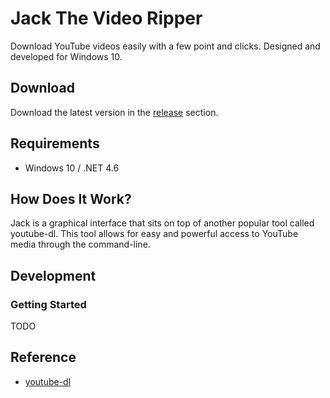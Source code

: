 # Jack The Video Ripper

Download YouTube videos easily with a few point and clicks. Designed and developed for Windows 10.

## Download

Download the latest version in the [release](https://github.com/dantheman213/JackTheVideoRipper/releases) section.

## Requirements

* Windows 10 / .NET 4.6

## How Does It Work?

Jack is a graphical interface that sits on top of another popular tool called youtube-dl. This tool allows for easy and powerful access to YouTube media through the command-line.

## Development

### Getting Started

TODO

## Reference

* [youtube-dl](https://github.com/ytdl-org/youtube-dl)

